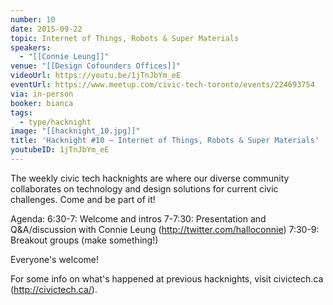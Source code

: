 ```yaml
---
number: 10
date: 2015-09-22
topic: Internet of Things, Robots & Super Materials
speakers:
  - "[[Connie Leung]]"
venue: "[[Design Cofounders Offices]]"
videoUrl: https://youtu.be/1jTnJbYm_eE
eventUrl: https://www.meetup.com/civic-tech-toronto/events/224693754
via: in-person
booker: bianca
tags:
  - type/hacknight
image: "[[hacknight_10.jpg]]"
title: 'Hacknight #10 – Internet of Things, Robots & Super Materials'
youtubeID: 1jTnJbYm_eE
---
```


The weekly civic tech hacknights are where our diverse community collaborates on technology and design solutions for current civic challenges. Come and be part of it!

Agenda:
6:30-7: Welcome and intros
7-7:30: Presentation and Q&A/discussion with Connie Leung (http://twitter.com/halloconnie)
7:30-9: Breakout groups (make something!)

Everyone's welcome!

For some info on what's happened at previous hacknights, visit civictech.ca (http://civictech.ca/).